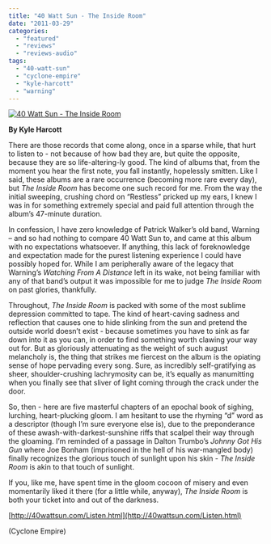 ```yaml
---
title: "40 Watt Sun - The Inside Room"
date: "2011-03-29"
categories: 
  - "featured"
  - "reviews"
  - "reviews-audio"
tags: 
  - "40-watt-sun"
  - "cyclone-empire"
  - "kyle-harcott"
  - "warning"
---
```


[![](http://www.hellbound.ca/wp-content/uploads/2011/03/40-Watt-Sun-The-Inside-Room.jpg "40 Watt Sun - The Inside Room")](http://www.hellbound.ca/wp-content/uploads/2011/03/40-Watt-Sun-The-Inside-Room.jpg)

**By Kyle Harcott**

There are those records that come along, once in a sparse while, that hurt to listen to - not because of how bad they are, but quite the opposite, because they are so life-altering-ly good. The kind of albums that, from the moment you hear the first note, you fall instantly, hopelessly smitten. Like I said, these albums are a rare occurrence (becoming more rare every day), but _The Inside Room_ has become one such record for me. From the way the initial sweeping, crushing chord on “Restless” pricked up my ears, I knew I was in for something extremely special and paid full attention through the album’s 47-minute duration.

In confession, I have zero knowledge of Patrick Walker’s old band, Warning – and so had nothing to compare 40 Watt Sun to, and came at this album with no expectations whatsoever. If anything, this lack of foreknowledge and expectation made for the purest listening experience I could have possibly hoped for. While I am peripherally aware of the legacy that Warning’s _Watching From A Distance_ left in its wake, not being familiar with any of that band’s output it was impossible for me to judge _The Inside Room_ on past glories, thankfully.

Throughout, _The Inside Room_ is packed with some of the most sublime depression committed to tape. The kind of heart-caving sadness and reflection that causes one to hide slinking from the sun and pretend the outside world doesn’t exist - because sometimes you have to sink as far down into it as you can, in order to find something worth clawing your way out for. But as gloriously attenuating as the weight of such august melancholy is, the thing that strikes me fiercest on the album is the opiating sense of hope pervading every song. Sure, as incredibly self-gratifying as sheer, shoulder-crushing lachrymosity can be, it’s equally as manumitting when you finally see that sliver of light coming through the crack under the door.

So, then - here are five masterful chapters of an epochal book of sighing, lurching, heart-plucking gloom. I am hesitant to use the rhyming “d” word as a descriptor (though I’m sure everyone else is), due to the preponderance of these awash-with-darkest-sunshine riffs that scalpel their way through the gloaming. I’m reminded of a passage in Dalton Trumbo’s _Johnny Got His Gun_ where Joe Bonham (imprisoned in the hell of his war-mangled body) finally recognizes the glorious touch of sunlight upon his skin - _The Inside Room_ is akin to that touch of sunlight.

If you, like me, have spent time in the gloom cocoon of misery and even momentarily liked it there (for a little while, anyway), _The Inside Room_ is both your ticket into and out of the darkness.

[http://40wattsun.com/Listen.html](http://40wattsun.com/Listen.html)

(Cyclone Empire)

